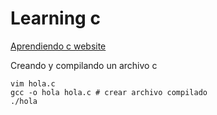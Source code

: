# Learning c

[Aprendiendo c website](https://www.learn-c.org/en/Arrays)

Creando y compilando un archivo c

	vim hola.c
	gcc -o hola hola.c # crear archivo compilado
	./hola